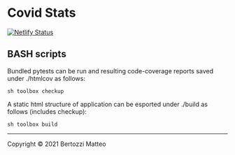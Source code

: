 Covid Stats
===========

[![Netlify Status](https://api.netlify.com/api/v1/badges/79cc5eac-276e-495e-98bd-15ed48347e64/deploy-status)](https://csml.netlify.app)

BASH scripts
------------

Bundled pytests can be run and resulting code-coverage reports saved under ./htmlcov as follows:
```
sh toolbox checkup
```

A static html structure of application can be esported under ./build as follows (includes checkup):
```
sh toolbox build
```

---

Copyright © 2021 Bertozzi Matteo